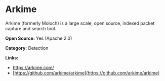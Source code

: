 # Arkime

Arkime (formerly Moloch) is a large scale, open source, indexed packet capture and search tool.

**Open Source:** Yes (Apache 2.0)

**Category:** Detection



**Links:**
- https://arkime.com/
- [https://github.com/arkime/arkime](https://github.com/arkime/arkime)